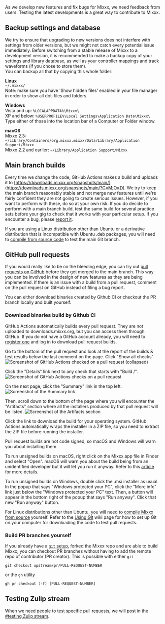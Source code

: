 As we develop new features and fix bugs for Mixxx, we need feedback from users. Testing the latest developments is a great way to contribute to Mixxx.

## Backup settings and database

We try to ensure that upgrading to new versions does not interfere with settings from older versions, but we might not catch every potential issue immediately. Before switching from a stable release of Mixxx to a development version, it is recommended to make a backup copy of your settings and library database, as well as your controller mappings and track waveforms (if you chose to store them).  
You can backup all that by copying this whole folder:  

**Linux**  
`~/.mixxx/`  
Note: make sure you have 'Show hidden files' enabled in your file manager
in order to show all dot-files and folders.

**Windows**  
Vista and up: `%LOCALAPPDATA%\Mixxx\`  
XP and below: `%USERPROFILE%\Local Settings\Application Data\Mixxx\`  
Type either of those into the location bar of a Computer or Folder window.

**macOS**  
Mixxx 2.3: `~/Library/Containers/org.mixxx.mixxx/Data/Library/Application Support/Mixxx`  
Mixxx 2.2 and earlier: `~/Library/Application Support/Mixxx`  

## Main branch builds

Every time we change the code, GitHub Actions makes a build and uploads it to [https://downloads.mixxx.org/snapshots/main/](https://downloads.mixxx.org/snapshots/main/?C=M;O=D). We try to keep the main branch reasonably stable and not merge new features until we're fairly confident they are not going to create serious issues. However, if you want to perform with these, do so at your own risk. If you do decide to perform with a main branch build, test the same build for several practice sets before your gig to check that it works with your particular setup. If you encounter a bug, please [report it](reporting-bugs).

If you are using a Linux distribution other than Ubuntu or a derivative distribution that is incompatible with Ubuntu .deb packages,
you will need to [compile from source code](https://github.com/mixxxdj/mixxx/wiki/compiling-on-Linux) to test the main Git branch.

## GitHub pull requests

If you would really like to be on the bleeding edge, you can try out [pull requests on GitHub](https://github.com/mixxxdj/mixxx/pulls) before
they get merged to the main branch. This way you can be involved in the design of new features as they are being implemented. If there is an
issue with a build from a pull request, comment on the pull request on GitHub instead of filing a bug report.

You can either download binaries created by Github CI or checkout the PR branch locally and built yourself.

### Download binaries build by Github CI

GitHub Actions automatically builds every pull request. They are not uploaded to downloads.mixxx.org, but you can access them through GitHub. If you do not have a GitHub account already, you will need to [register one](https://github.com/join) and log in to download pull request builds.

Go to the bottom of the pull request and look at the report of the builds & test results below the last comment on the page. Click "Show all checks"
![Screenshot of GitHub Actions checked on a pull request (collapsed)](https://user-images.githubusercontent.com/9455094/101260541-73f19900-36f6-11eb-8874-1375bfe4c368.png)

Click the "Details" link next to any check that starts with "Build /".
![Screenshot of GitHub Actions checks on a pull request](https://user-images.githubusercontent.com/9455094/100259209-94a73b00-2f0d-11eb-9ec1-1bef45b1ba14.png)

On the next page, click the "Summary" link in the top left.  
![Screenshot of the Summary link](https://user-images.githubusercontent.com/12380386/158995969-d4bc3cba-b8f4-4a8f-b591-f8593acd5a68.png)

Then, scroll down to the bottom of the page where you will encounter the "Artifacts" section where all the installers produced by that pull request will be listed.
![Screenshot of the Artifacts section](https://user-images.githubusercontent.com/12380386/158996045-07e76682-32a7-4d51-b59e-ecde1e92b0bb.png)


Click the link to download the build for your operating system. GitHub Actions automatically wraps the installer in a ZIP file, so you need to extract the ZIP file before running the installer.

Pull request builds are not code signed, so macOS and Windows will warn you about installing them.

To run unsigned builds on macOS, right click on the Mixxx.app file in Finder and select "Open". macOS will warn you about the build being from an unidentified developer but it will let you run it anyway. Refer to this [article](https://www.howtogeek.com/205393/gatekeeper-101-why-your-mac-only-allows-apple-approved-software-by-default/) for more details.

To run unsigned builds on Windows, double click the .msi installer as usual. In the popup that says "Windows protected your PC", click the "More info" link just below the "Windows protected your PC" text. Then, a button will appear in the bottom right of the popup that says "Run anyway". Click that new "Run anyway" button.

For Linux distributions other than Ubuntu, you will need to [compile Mixxx from source](https://github.com/mixxxdj/mixxx/wiki/compiling-on-Linux) yourself. Refer to the [Using Git](https://github.com/mixxxdj/mixxx/wiki/using-git) wiki page for how to set up Git on your computer for downloading the code to test pull requests.

### Build PR branches yourself

If you already have a [`git` setup](https://github.com/mixxxdj/mixxx/wiki/Using-Git), forked the Mixxx repo and are able to build Mixxx, you can checkout PR branches without having to add the remote repo of contributor (PR creator). This is possible with either `git`

    git checkout upstream/pr/PULL-REQUEST-NUMBER

or the `gh` utility

    gh pr checkout (-f) [PULL-REQUEST-NUMBER]

## Testing Zulip stream

When we need people to test specific pull requests, we will post in the [#testing Zulip stream](https://mixxx.zulipchat.com/#narrow/stream/267968-testing).